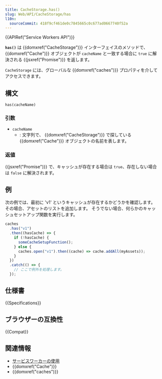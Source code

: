 ```yaml
---
title: CacheStorage.has()
slug: Web/API/CacheStorage/has
l10n:
  sourceCommit: 418f9cf461de0c7845665c0c677ad0667740f52a
---
```


{{APIRef("Service Workers API")}}

**`has()`** は {{domxref("CacheStorage")}} インターフェイスのメソッドで、{{domxref("Cache")}} オブジェクトが `cacheName` と一致する場合に `true` に解決される {{jsxref("Promise")}} を返します。

`CacheStorage` には、グローバルな {{domxref("caches")}} プロパティを介してアクセスできます。

## 構文

```js-nolint
has(cacheName)
```

### 引数

- `cacheName`
  - : 文字列で、 {{domxref("CacheStorage")}} で探している {{domxref("Cache")}} オブジェクトの名前を表します。

### 返値

{{jsxref("Promise")}} で、キャッシュが存在する場合は `true`、存在しない場合は `false` に解決されます。

## 例

次の例では、最初に 'v1' というキャッシュが存在するかどうかを確認します。 その場合、アセットのリストを追加します。 そうでない場合、何らかのキャッシュセットアップ関数を実行します。

```js
caches
  .has("v1")
  .then((hasCache) => {
    if (!hasCache) {
      someCacheSetupFunction();
    } else {
      caches.open("v1").then((cache) => cache.addAll(myAssets));
    }
  })
  .catch(() => {
    // ここで例外を処理します。
  });
```

## 仕様書

{{Specifications}}

## ブラウザーの互換性

{{Compat}}

## 関連情報

- [サービスワーカーの使用](/ja/docs/Web/API/Service_Worker_API/Using_Service_Workers)
- {{domxref("Cache")}}
- {{domxref("caches")}}

